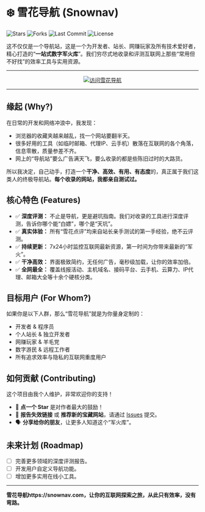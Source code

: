 # ❄️ 雪花导航 (Snownav)

<!-- 徽章 - 专业的象征，能让你的项目看起来更正规 -->
![Stars](https://img.shields.io/github/stars/snownav/snownav?style=flat-square&label=点个星星&color=brightgreen)
![Forks](https://img.shields.io/github/forks/snownav/snownav?style=flat-square&label=Fork一下)
![Last Commit](https://img.shields.io/github/last-commit/snownav/snownav?style=flat-square&label=最后更新)
![License](https://img.shields.io/github/license/snownav/snownav?style=flat-square&label=开源协议)

<!-- 项目核心介绍 - 电梯演讲 -->
这不仅仅是一个导航站，这是一个为开发者、站长、网赚玩家及所有技术爱好者，精心打造的“**一站式数字军火库**”。我们穷尽式地收录和评测互联网上那些“常用但不好找”的效率工具与实用资源。

---

<!-- 最重要的行动号召按钮 -->
<p align="center">
  <a href="https://snownav.com" target="_blank">
    <img src="https://img.shields.io/badge/-%E7%AB%8B%E5%8D%B3%E4%BD%93%E9%AA%8C%20%E9%9B%AA%E8%8A%B1%E5%AF%BC%E8%88%AA-4CAF50?style=for-the-badge&logo=rocket" alt="访问雪花导航">
  </a>
</p>

---

## 缘起 (Why?)

在日常的开发和网络冲浪中，我发现：

*   浏览器的收藏夹越来越乱，找一个网站要翻半天。
*   很多好用的工具（如临时邮箱、代理IP、云手机）散落在互联网的各个角落，信息零散，质量参差不齐。
*   网上的“导航站”要么广告满天飞，要么收录的都是些陈旧过时的大路货。

所以我决定，自己动手，打造一个**干净、高效、有用、有态度**的，真正属于我们这类人的终极导航站。**每个收录的网站，我都亲自测试过。**

## 核心特色 (Features)

*   ✅ **深度评测：** 不止是导航，更是避坑指南。我们对收录的工具进行深度评测，告诉你哪个能“白嫖”，哪个是“天坑”。
*   ✅ **真实体验：** 所有“雪花点评”均来自站长亲手测试的第一手经验，绝不云评测。
*   ✅ **持续更新：** 7x24小时监控互联网最新资源，第一时间为你带来最新的“军火”。
*   ✅ **干净高效：** 界面极致简约，无任何广告，毫秒级加载，让你的效率加倍。
*   ✅ **全网最全：** 覆盖线报活动、主机域名、接码平台、云手机、云算力、IP代理、邮箱大全等十余个硬核分类。

## 目标用户 (For Whom?)

如果你是以下人群，那么“雪花导航”就是为你量身定制的：

*   开发者 & 程序员
*   个人站长 & 独立开发者
*   网赚玩家 & 羊毛党
*   数字游民 & 远程工作者
*   所有追求效率与隐私的互联网重度用户

## 如何贡献 (Contributing)

这个项目由我个人维护，非常欢迎你的支持！

*   🌟 **点一个 Star** 是对作者最大的鼓励！
*   🐞 **报告失效链接** 或 **推荐新的宝藏网站**，请通过 [Issues](https://github.com/snownav/snownav/issues) 提交。
*   🗣️ **分享给你的朋友**，让更多人知道这个“军火库”。

## 未来计划 (Roadmap)

*   [ ] 完善更多领域的深度评测报告。
*   [ ] 开发用户自定义导航功能。
*   [ ] 增加更多实用在线小工具。

---

**雪花导航https://snownav.com，让你的互联网探索之旅，从此只有效率，没有弯路。**
